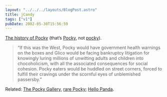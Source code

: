 ```yaml
---
layout: "../../../layouts/BlogPost.astro"
title: jCandy
tags: ["v1"]
pubDate: 2002-05-30T15:56:59
---
```


[The history of Pocky][1] (that&#8217;s [Pocky][2], not [pocky][3]).

> &#8220;If this was the West, Pocky would have government health warnings on the boxes and Glico would be facing bankruptcy litigation for knowingly luring millions of unwitting adults and children into chocoholicism, with all the associated consequences for social cohesion. Pocky eaters would be huddled on street corners, forced to fulfill their cravings under the scornful eyes of unblemished passersby.&#8221;

Related: [The Pocky Gallery][4], [rare Pocky][5]; [Hello Panda][6].

[1]: http://www.metropolis.co.jp/biginjapanarchive299/259/biginjapaninc.htm "Metropolis: Big In Japan (Pocky)"
[2]: http://www.glico.co.jp/info/pocky/ "official Glico Pocky website (in Japanese)"
[3]: http://www.dictionary.com/cgi-bin/dict.pl?term=pocky&r=67 "Dictionary.com: pocky"
[4]: http://www.alde.com/anime/pocky1.html "The Pocky Gallery"
[5]: http://www.alde.com/anime/pocky.html "Gallery of rare Pocky"
[6]: http://home.kimo.com.tw/panda_band/ "Hello Panda candy"

